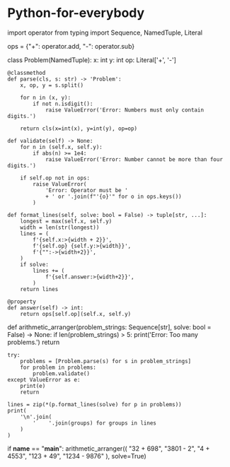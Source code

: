# Python-for-everybody
import operator
from typing import Sequence, NamedTuple, Literal

ops = {"+": operator.add, "-": operator.sub}


class Problem(NamedTuple):
    x: int
    y: int
    op: Literal['+', '-']

    @classmethod
    def parse(cls, s: str) -> 'Problem':
        x, op, y = s.split()

        for n in (x, y):
            if not n.isdigit():
                raise ValueError('Error: Numbers must only contain digits.')

        return cls(x=int(x), y=int(y), op=op)

    def validate(self) -> None:
        for n in (self.x, self.y):
            if abs(n) >= 1e4:
                raise ValueError('Error: Number cannot be more than four digits.')

        if self.op not in ops:
            raise ValueError(
                'Error: Operator must be '
                + ' or '.join(f"'{o}'" for o in ops.keys())
            )

    def format_lines(self, solve: bool = False) -> tuple[str, ...]:
        longest = max(self.x, self.y)
        width = len(str(longest))
        lines = (
            f'{self.x:>{width + 2}}',
            f'{self.op} {self.y:>{width}}',
            f'{"":->{width+2}}',
        )
        if solve:
            lines += (
                f'{self.answer:>{width+2}}',
            )
        return lines

    @property
    def answer(self) -> int:
        return ops[self.op](self.x, self.y)


def arithmetic_arranger(problem_strings: Sequence[str], solve: bool = False) -> None:
    if len(problem_strings) > 5:
        print('Error: Too many problems.')
        return

    try:
        problems = [Problem.parse(s) for s in problem_strings]
        for problem in problems:
            problem.validate()
    except ValueError as e:
        print(e)
        return

    lines = zip(*(p.format_lines(solve) for p in problems))
    print(
        '\n'.join(
            '    '.join(groups) for groups in lines
        )
    )


if __name__ == "__main__":
    arithmetic_arranger((
        "32 + 698",
        "3801 - 2",
        "4 + 4553",
        "123 + 49",
        "1234 - 9876"
    ), solve=True)
